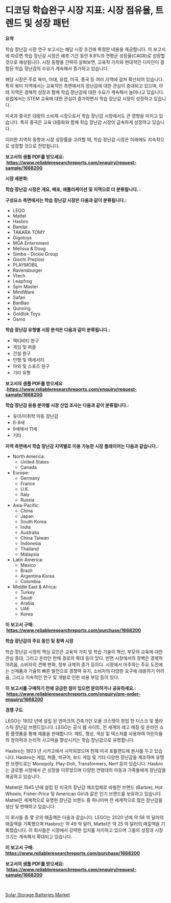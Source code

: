 <p><h1>디코딩 학습완구 시장 지표: 시장 점유율, 트렌드 및 성장 패턴</h1></p><p><strong>요약</strong></p>
<p><p>학습 장난감 시장 연구 보고서는 해당 시장 조건에 특정된 내용을 제공합니다. 이 보고서에 따르면 학습 장난감 시장은 예측 기간 동안 8.8%의 연평균 성장율(CAGR)로 성장할 것으로 예상됩니다. 시장 동향을 간략히 살펴보면, 교육적 가치와 현대적인 디자인이 결합된 학습 장난감의 수요가 계속해서 증가하고 있습니다.</p><p>해당 시장은 주로 북미, 아태, 유럽, 미국, 중국 등 여러 지역에 걸쳐 확산되어 있습니다. 특히 북미 지역에서는 교육적인 측면에서의 장난감에 대한 관심이 증대되고 있으며, 아태 지역은 경제적 성장과 함께 학습 장난감에 대한 수요가 계속해서 늘어나고 있습니다. 유럽에서는 STEM 교육에 대한 관심이 증가하면서 학습 장난감 시장이 성장하고 있습니다. </p><p>미국과 중국은 대량의 소비재 시장으로서 학습 장난감 시장에서도 큰 영향을 미치고 있습니다. 특히 중국은 교육 대중화와 함께 학습 장난감 시장이 급속하게 성장하고 있습니다.</p><p>이러한 지역적 동향과 시장 성장률을 고려할 때, 학습 장난감 시장은 미래에도 지속적으로 성장할 것으로 전망됩니다.</p></p>
<p><strong>보고서의 샘플 PDF를 받으세요: &nbsp;<a href="https://www.reliableresearchreports.com/enquiry/request-sample/1668200">https://www.reliableresearchreports.com/enquiry/request-sample/1668200</a></strong></p>
<p><strong>시장 세분화:</strong></p>
<p><strong> 학습 장난감 시장은 개요, 배포, 애플리케이션 및 지역으로 더 분류됩니다. :</strong></p>
<p><strong>구성요소 측면에서는 학습 장난감 시장은 다음과 같이 분류됩니다.:</strong></p>
<p><ul><li>LEGO</li><li>Mattel</li><li>Hasbro</li><li>Bandai</li><li>TAKARA TOMY</li><li>Gigotoys</li><li>MGA Enternment</li><li>Melissa & Doug</li><li>Simba - Dickie Group</li><li>Giochi Preziosi</li><li>PLAYMOBIL</li><li>Ravensburger</li><li>Vtech</li><li>Leapfrog</li><li>Spin Master</li><li>MindWare</li><li>Safari</li><li>BanBao</li><li>Qunxing</li><li>Goldlok Toys</li><li>Osmo</li></ul></p>
<p><strong> 학습 장난감 유형별 시장 분석은 다음과 같이 분류됩니다.:</strong></p>
<p><ul><li>액티비티 완구</li><li>게임 및 퍼즐</li><li>건설 완구</li><li>인형 및 액세서리</li><li>야외 및 스포츠 완구</li><li>기타 유형</li></ul></p>
<p><strong>보고서의 샘플 PDF를 받으세요 :<a href="https://www.reliableresearchreports.com/enquiry/request-sample/1668200">https://www.reliableresearchreports.com/enquiry/request-sample/1668200</a></strong></p>
<p><strong> 학습 장난감 응용 분야별 시장 산업 조사는 다음과 같이 분류됩니다.:</strong></p>
<p><ul><li>유아/미취학 아동 장난감</li><li>6-8세</li><li>9세에서 11세</li><li>기타</li></ul></p>
<p><strong>지역 측면에서 학습 장난감 지역별로 이용 가능한 시장 플레이어는 다음과 같습니다.:</strong></p>
<p><ul>
    <li>
        North America:
        <ul>
            <li>United States</li>
            <li>Canada</li>
        </ul>
    </li>
    <li>
        Europe:
        <ul>
            <li>Germany</li>
            <li>France</li>
            <li>U.K.</li>
            <li>Italy</li>
            <li>Russia</li>
        </ul>
    </li>
    <li>
        Asia-Pacific:
        <ul>
            <li>China</li>
            <li>Japan</li>
            <li>South Korea</li>
            <li>India</li>
            <li>Australia</li>
            <li>China Taiwan</li>
            <li>Indonesia</li>
            <li>Thailand</li>
            <li>Malaysia</li>
        </ul>
    </li>
    <li>
        Latin America:
        <ul>
            <li>Mexico</li>
            <li>Brazil</li>
            <li>Argentina Korea</li>
            <li>Colombia</li>
        </ul>
    </li>
    <li>
        Middle East & Africa:
        <ul>
            <li>Turkey</li>
            <li>Saudi</li>
            <li>Arabia</li>
            <li>UAE</li>
            <li>Korea</li>
        </ul>
    </li>
    </ul></p>
<p><strong>이 보고서 구매: &nbsp;<a href="https://www.reliableresearchreports.com/purchase/1668200">https://www.reliableresearchreports.com/purchase/1668200</a></strong></p>
<p><strong>학습 장난감의 주요 동인 및 장벽 시장</strong></p>
<p><p>학습 장난감 시장의 핵심 요인은 교육적 가치 및 학습 기술의 혁신, 부모의 교육에 대한 관심 증대, 그리고 온라인 판매 경로의 확대 등이 있다. 반면 시장에서의 장벽은 경제적 어려움, 소비자의 견해 변화, 정부 규제의 증가 등이다. 시장에서 마주하는 주요 도전에는 신제품과 기술의 빠른 발전으로 경쟁력 유지, 소비자의 다양한 요구에 대응하기 어려움, 그리고 지속적인 연구 및 개발로 인한 비용 부담 등이 있다.</p></p>
<p><strong>이 보고서를 구매하기 전에 궁금한 점이 있으면 문의하거나 공유하세요.: &nbsp;<a href="https://www.reliableresearchreports.com/enquiry/pre-order-enquiry/1668200">https://www.reliableresearchreports.com/enquiry/pre-order-enquiry/1668200</a></strong></p>
<p><strong>경쟁 구도</strong></p>
<p><p>LEGO는 1932 년에 설립 된 덴마크의 건축가인 오올 크스탯이 창업 한 디스크 및 플라스틱 장난감 브랜드입니다. LEGO는 공식 웹 사이트, 전 세계의 레고 매장 및 온라인 쇼핑 플랫폼을 통해 제품을 판매합니다. 매트, 형상, 색상 및 텍스처를 사용하여 어린이들의 창의력과 논리적 사고력을 향상시키는 학습 장난감으로 유명합니다.</p><p>Hasbro는 1923 년 시카고에서 시작되었으며 현재 미국 포틀랜드에 본사를 두고 있습니다. Hasbro는 게임, 퍼즐, 피규어, 보드 게임 및 기타 다양한 장난감을 제조하며 유명한 브랜드로는 Monopoly, Play-Doh, Transformers, Nerf 등이 있습니다. Hasbro는 글로벌 시장에서 큰 성장을 이루었으며 다양한 연령대의 아동과 가족들에게 장난감을 제공하고 있습니다.</p><p>Mattel은 1945 년에 설립 된 미국의 장난감 제조업체로 바빌런 브랜드 (Barbie), Hot Wheels, Fisher-Price 및 American Girl과 같은 인기 브랜드를 보유하고 있습니다. Mattel은 세계적으로 유명한 장난감 브랜드 중 하나이며 전 세계적으로 많은 장난감을 생산 및 판매하고 있습니다.</p><p>이 회사들 중 몇 곳의 매출액은 다음과 같습니다. LEGO는 2020 년에 약 58 억 달러의 매출액을 기록했으며 Hasbro는 약 49 억 달러, Mattel은 약 25 억 달러의 매출액을 기록했습니다. 이 회사들은 시장에서 강력한 입지를 차지하고 있으며 그들의 성장과 시장 크기는 계속해서 확대되고 있습니다.</p></p>
<p><strong>이 보고서 구매: &nbsp; <a href="https://www.reliableresearchreports.com/purchase/1668200">https://www.reliableresearchreports.com/purchase/1668200</a></strong></p>
<p><strong>보고서의 샘플 PDF를 받으세요: &nbsp;<a href="https://www.reliableresearchreports.com/enquiry/request-sample/1668200">https://www.reliableresearchreports.com/enquiry/request-sample/1668200</a></strong><strong></strong></p>
<p>&nbsp;</p>
<p><p><a href="https://github.com/WillieWoodard/Market-Research-Report-List-4/blob/main/solar-storage-batteries-market.md">Solar Storage Batteries Market</a></p></p>